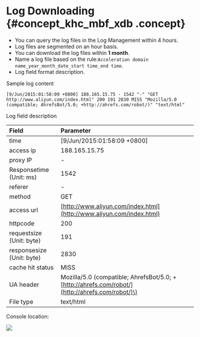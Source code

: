 # Log Downloading {#concept_khc_mbf_xdb .concept}

-   You can query the log files in the Log Management within 4 hours.
-   Log files are segmented on an hour basis.
-   You can download the log files within **1 month**.
-   Name a log file based on the rule:`Acceleration domain name_year_month_date_start time_end time`.
-   Log field format description.

Sample log content

```
[9/Jun/2015:01:58:09 +0800] 188.165.15.75 - 1542 "-" "GET http://www.aliyun.com/index.html" 200 191 2830 MISS "Mozilla/5.0 (compatible; AhrefsBot/5.0; +http://ahrefs.com/robot/)" "text/html"
```

Log field description

|Field|Parameter|
|:----|:--------|
|time|\[9/Jun/2015:01:58:09 +0800\]|
|access ip|188.165.15.75|
|proxy IP|-|
|Responsetime \(Unit: ms\)|1542|
|referer|-|
|method|GET|
|access url|[http://www.aliyun.com/index.html](http://www.aliyun.com/index.html)|
|httpcode|200|
|requestsize \(Unit: byte\)|191|
|responsesize \(Unit: byte\)|2830|
|cache hit status|MISS|
|UA header|Mozilla/5.0 \(compatible; AhrefsBot/5.0; +[http://ahrefs.com/robot/](http://ahrefs.com/robot/)\)|
|File type|text/html|

Console location:

![](http://static-aliyun-doc.oss-cn-hangzhou.aliyuncs.com/assets/img/5171/3516_en-US.png)

